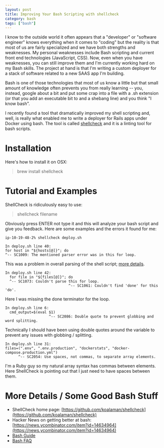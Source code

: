 ```yaml
---
layout: post
title: Improving Your Bash Scripting with shellcheck
category: bash
tags: ["bash"]
---
```

I know to the outside world it often appears that a "developer" or "software engineer" knows everything when it comes to "coding" but the reality is that most of us are fairly specialized and we have both strengths and weaknesses.  My personal weaknesses include Bash scripting and current front end technologies (JavaScript, CSS).  Now, even when you have weaknesses, you can still improve them and I'm currently working hard on my Bash skills.  The project at hand is that I'm writing a custom deployer for a stack of software related to a new SAAS app I'm building.

Bash is one of those technologies that most of us know a little but that small amount of knowledge often prevents you from really learning -- you, instead, google about a bit and put some crap into a file with a .sh extension (or that you add an executable bit to and a shebang line) and you think "I know bash".

I recently found a tool that dramatically improved my shell scripting and, well, is really what enabled me to write a deployer for Rails apps under Docker using bash.  The tool is called [shellcheck](https://github.com/koalaman/shellcheck) and it is a linting tool for bash scripts.

# Installation

Here's how to install it on OSX:

> brew install shellcheck 

# Tutorial and Examples

ShellCheck is ridiculously easy to use: 

> shellcheck filename <ENTER>
  
Obviously press ENTER not type it and this will analyze your bash script and give you feedback.  Here are some examples and the errors it found for me:

    ip-10-19-48-2% shellcheck deploy.sh

    In deploy.sh line 40:
    for host in "${hosts[@]}"; do
    ^-- SC1009: The mentioned parser error was in this for loop.

This was a problem in overall parsing of the shell script; [more details](https://github.com/koalaman/shellcheck/wiki/SC1009).

    In deploy.sh line 42:
      for file in "${files[@]}"; do
      ^-- SC1073: Couldn't parse this for loop.
                                 ^-- SC1061: Couldn't find 'done' for this 'do'.

Here I was missing the done terminator for the loop.

    In deploy.sh line 6:
      cmd_output=$(eval $1)
                        ^-- SC2086: Double quote to prevent globbing and word splitting.

Technically I should have been using double quotes around the variable to prevent any issues with globbing / splitting.

    In deploy.sh line 31:
    files=(".env", ".env.production", "dockerstats", "docker-compose.production.yml")
          ^-- SC2054: Use spaces, not commas, to separate array elements.

I'm a Ruby guy so my natural array syntax has commas between elements.  Here ShellCheck is pointing out that I just need to have spaces between them.

# More Details / Some Good Bash Stuff

* ShellCheck home page: [https://github.com/koalaman/shellcheck](https://github.com/koalaman/shellcheck)
* Hacker News on getting better at bash: [https://news.ycombinator.com/item?id=14634964](https://news.ycombinator.com/item?id=14634964)
* [Bash Guide](http://mywiki.wooledge.org/BashGuide)
* [Bash FAQ](http://mywiki.wooledge.org/BashFAQ)
